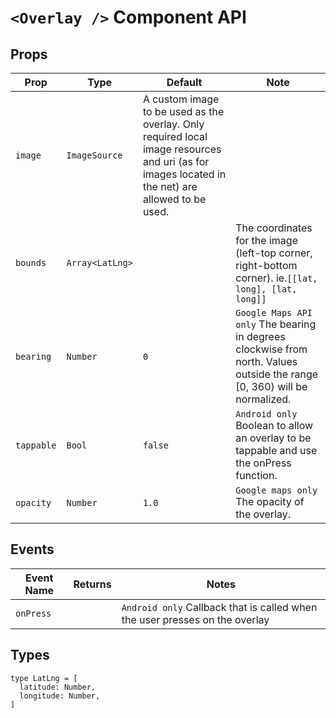 # `<Overlay />` Component API

## Props

| Prop | Type | Default | Note |
|---|---|---|---|
| `image` | `ImageSource` | A custom image to be used as the overlay. Only required local image resources and uri (as for images located in the net) are allowed to be used.
| `bounds` | `Array<LatLng>` |  | The coordinates for the image (left-top corner, right-bottom corner). ie.```[[lat, long], [lat, long]]```
| `bearing` | `Number ` | `0` | `Google Maps API only` The bearing in degrees clockwise from north. Values outside the range [0, 360) will be normalized.
| `tappable` | `Bool` | `false` | `Android only` Boolean to allow an overlay to be tappable and use the onPress function.
| `opacity` | `Number` | `1.0` | `Google maps only` The opacity of the overlay.

## Events

| Event Name | Returns | Notes
|---|---|---|
| `onPress` |  | `Android only` Callback that is called when the user presses on the overlay

## Types

```
type LatLng = [
  latitude: Number,
  longitude: Number,
]
```


